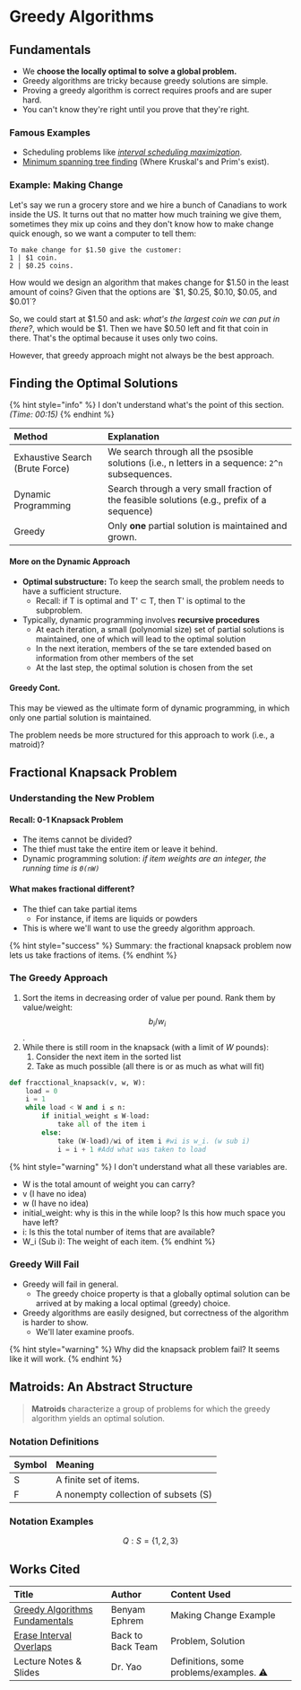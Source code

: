 # Greedy Algorithms

## Fundamentals

* We **choose the locally optimal to solve a global problem.**
* Greedy algorithms are tricky because greedy solutions are simple.
* Proving a greedy algorithm is correct requires proofs and are super hard.
* You can't know they're right until you prove that they're right.

### Famous Examples

* Scheduling problems like [_interval scheduling maximization_](https://en.wikipedia.org/wiki/Interval_scheduling#Interval_Scheduling_Maximization).
* [Minimum spanning tree finding](https://en.wikipedia.org/wiki/Minimum_spanning_tree) \(Where Kruskal's and Prim's exist\).

### Example: Making Change

Let's say we run a grocery store and we hire a bunch of Canadians to work inside the US. It turns out that no matter how much training we give them, sometimes they mix up coins and they don't know how to make change quick enough, so we want a computer to tell them:

```text
To make change for $1.50 give the customer:
1 | $1 coin.
2 | $0.25 coins.
```

How would we design an algorithm that makes change for $1.50 in the least amount of coins? Given that the options are `$1, $0.25, $0.10, $0.05, and $0.01`?

So, we could start at $1.50 and ask: _what's the largest coin we can put in there?_, which would be $1. Then we have $0.50 left and fit that coin in there. That's the optimal because it uses only two coins.

However, that greedy approach might not always be the best approach. 

## Finding the Optimal Solutions

{% hint style="info" %}
I don't understand what's the point of this section. _\(Time: 00:15\)_
{% endhint %}

| Method | Explanation |
| :--- | :--- |
| Exhaustive Search \(Brute Force\) | We search through all the psosible solutions \(i.e., n letters in a sequence: `2^n` subsequences. |
| Dynamic Programming | Search through a very small fraction of the feasible solutions \(e.g., prefix of a sequence\) |
| Greedy | Only **one** partial solution is maintained and grown. |

#### More on the Dynamic Approach

* **Optimal substructure:** To keep the search small, the problem needs to have a sufficient structure.
  * Recall: if T is optimal and T' ⊂ T, then T' is optimal to the subproblem.
* Typically, dynamic programming involves **recursive procedures**
  * At each iteration, a small \(polynomial size\) set of partial solutions is maintained, one of which will lead to the optimal solution
  * In the next iteration, members of the se tare extended based on information from other members of the set
  * At the last step, the optimal solution is chosen from the set

#### Greedy Cont.

This may be viewed as the ultimate form of dynamic programming, in which only one partial solution is maintained.

The problem needs be more structured for this approach to work \(i.e., a matroid\)?

## Fractional Knapsack Problem

### Understanding the New Problem

#### Recall: 0-1 Knapsack Problem

* The items cannot be divided?
* The thief must take the entire item or leave it behind.
* Dynamic programming solution: _if item weights are an integer, the running time is `Θ(nW)`_

#### What makes fractional different?

* The thief can take partial items
  * For instance, if items are liquids or powders
* This is where we'll want to use the greedy algorithm approach.

{% hint style="success" %}
Summary: the fractional knapsack problem now lets us take fractions of items.
{% endhint %}

### The Greedy Approach

1. Sort the items in decreasing order of value per pound. Rank them by value/weight: $$b_i/w_i$$ .
2. While there is still room in the knapsack \(with a limit of _W_ pounds\):
   1. Consider the next item in the sorted list
   2. Take as much possible \(all there is or as much as what will fit\)

```python
def fracctional_knapsack(v, w, W):
    load = 0
    i = 1
    while load < W and i ≤ n:
        if initial_weight ≤ W-load:
            take all of the item i
        else:
            take (W-load)/wi of item i #wi is w_i. (w sub i)
            i = i + 1 #Add what was taken to load
```

{% hint style="warning" %}
I don't understand what all these variables are.

* W is the total amount of weight you can carry?
* v \(I have no idea\)
* w \(I have no idea\)
* initial\_weight: why is this in the while loop? Is this how much space you have left?
* i: Is this the total number of items that are available?
* W\_i \(Sub i\): The weight of each item.
{% endhint %}

### Greedy Will Fail

* Greedy will fail in general.
  * The greedy choice property is that a globally optimal solution can be arrived at by making a local optimal \(greedy\) choice.
* Greedy algorithms are easily designed, but correctness of the algorithm is harder to show.
  * We'll later examine proofs.

{% hint style="warning" %}
Why did the knapsack problem fail? It seems like it will work.
{% endhint %}

## Matroids: An Abstract Structure

> **Matroids** characterize a group of problems for which the greedy algorithm yields an optimal solution.

### Notation Definitions

| Symbol | Meaning |
| :--- | :--- |
| S | A finite set of items. |
| F | A nonempty collection of subsets \(S\) |

### Notation Examples

$$
Q: S=\{1, 2, 3\}
$$





## Works Cited

| Title | Author | Content Used |
| :--- | :--- | :--- |
| [Greedy Algorithms Fundamentals](https://backtobackswe.com/platform/content/greedy-algorithms-fundamentals) | Benyam Ephrem | Making Change Example |
| [Erase Interval Overlaps](https://backtobackswe.com/platform/content/erase-interval-overlaps) | Back to Back Team | Problem, Solution |
| Lecture Notes & Slides | Dr. Yao | Definitions, some problems/examples. ⚠️ |


